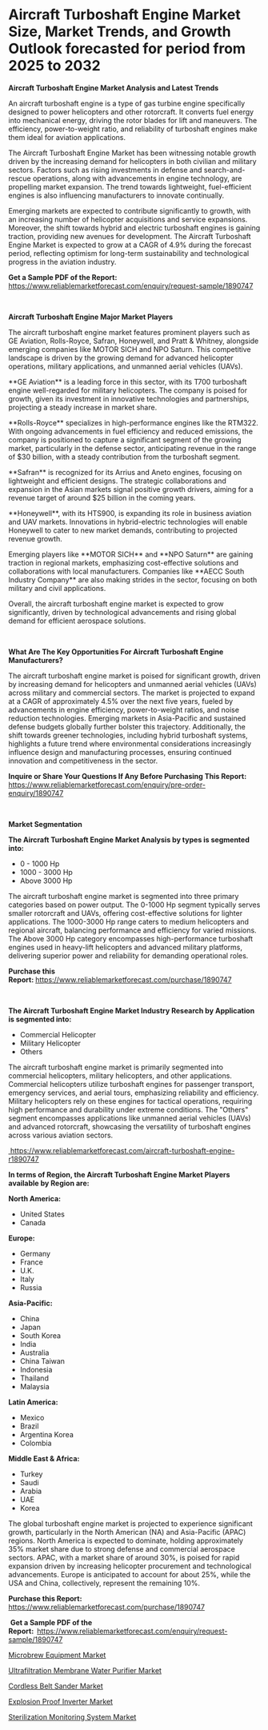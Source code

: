 <p><h1>Aircraft Turboshaft Engine Market Size, Market Trends, and Growth Outlook forecasted for period from 2025 to 2032</h1></p><p><strong>Aircraft Turboshaft Engine Market Analysis and Latest Trends</strong></p>
<p><p>An aircraft turboshaft engine is a type of gas turbine engine specifically designed to power helicopters and other rotorcraft. It converts fuel energy into mechanical energy, driving the rotor blades for lift and maneuvers. The efficiency, power-to-weight ratio, and reliability of turboshaft engines make them ideal for aviation applications.</p><p>The Aircraft Turboshaft Engine Market has been witnessing notable growth driven by the increasing demand for helicopters in both civilian and military sectors. Factors such as rising investments in defense and search-and-rescue operations, along with advancements in engine technology, are propelling market expansion. The trend towards lightweight, fuel-efficient engines is also influencing manufacturers to innovate continually.</p><p>Emerging markets are expected to contribute significantly to growth, with an increasing number of helicopter acquisitions and service expansions. Moreover, the shift towards hybrid and electric turboshaft engines is gaining traction, providing new avenues for development. The Aircraft Turboshaft Engine Market is expected to grow at a CAGR of 4.9% during the forecast period, reflecting optimism for long-term sustainability and technological progress in the aviation industry.</p></p>
<p><strong>Get a Sample PDF of the Report:&nbsp;</strong> <a href="https://www.reliablemarketforecast.com/enquiry/request-sample/1890747?utm_campaign=1888&utm_medium=2&utm_source=Github&utm_content=ia&utm_term=11042025&utm_id=aircraft-turboshaft-engine">https://www.reliablemarketforecast.com/enquiry/request-sample/1890747</a></p>
<p>&nbsp;</p>
<p><strong>Aircraft Turboshaft Engine Major Market Players</strong></p>
<p><p>The aircraft turboshaft engine market features prominent players such as GE Aviation, Rolls-Royce, Safran, Honeywell, and Pratt & Whitney, alongside emerging companies like MOTOR SICH and NPO Saturn. This competitive landscape is driven by the growing demand for advanced helicopter operations, military applications, and unmanned aerial vehicles (UAVs).</p><p>**GE Aviation** is a leading force in this sector, with its T700 turboshaft engine well-regarded for military helicopters. The company is poised for growth, given its investment in innovative technologies and partnerships, projecting a steady increase in market share.</p><p>**Rolls-Royce** specializes in high-performance engines like the RTM322. With ongoing advancements in fuel efficiency and reduced emissions, the company is positioned to capture a significant segment of the growing market, particularly in the defense sector, anticipating revenue in the range of $30 billion, with a steady contribution from the turboshaft segment.</p><p>**Safran** is recognized for its Arrius and Aneto engines, focusing on lightweight and efficient designs. The strategic collaborations and expansion in the Asian markets signal positive growth drivers, aiming for a revenue target of around $25 billion in the coming years.</p><p>**Honeywell**, with its HTS900, is expanding its role in business aviation and UAV markets. Innovations in hybrid-electric technologies will enable Honeywell to cater to new market demands, contributing to projected revenue growth.</p><p>Emerging players like **MOTOR SICH** and **NPO Saturn** are gaining traction in regional markets, emphasizing cost-effective solutions and collaborations with local manufacturers. Companies like **AECC South Industry Company** are also making strides in the sector, focusing on both military and civil applications.</p><p>Overall, the aircraft turboshaft engine market is expected to grow significantly, driven by technological advancements and rising global demand for efficient aerospace solutions.</p></p>
<p>&nbsp;</p>
<p><strong>What Are The Key Opportunities For Aircraft Turboshaft Engine Manufacturers?</strong></p>
<p><p>The aircraft turboshaft engine market is poised for significant growth, driven by increasing demand for helicopters and unmanned aerial vehicles (UAVs) across military and commercial sectors. The market is projected to expand at a CAGR of approximately 4.5% over the next five years, fueled by advancements in engine efficiency, power-to-weight ratios, and noise reduction technologies. Emerging markets in Asia-Pacific and sustained defense budgets globally further bolster this trajectory. Additionally, the shift towards greener technologies, including hybrid turboshaft systems, highlights a future trend where environmental considerations increasingly influence design and manufacturing processes, ensuring continued innovation and competitiveness in the sector.</p></p>
<p><strong>Inquire or Share Your Questions If Any Before Purchasing This Report:</strong> <a href="https://www.reliablemarketforecast.com/enquiry/pre-order-enquiry/1890747?utm_campaign=1888&utm_medium=2&utm_source=Github&utm_content=ia&utm_term=11042025&utm_id=aircraft-turboshaft-engine">https://www.reliablemarketforecast.com/enquiry/pre-order-enquiry/1890747</a></p>
<p>&nbsp;</p>
<p><strong>Market Segmentation</strong></p>
<p><strong>The Aircraft Turboshaft Engine Market Analysis by types is segmented into:</strong></p>
<p><ul><li>0 - 1000 Hp</li><li>1000 - 3000 Hp</li><li>Above 3000 Hp</li></ul></p>
<p><p>The aircraft turboshaft engine market is segmented into three primary categories based on power output. The 0-1000 Hp segment typically serves smaller rotorcraft and UAVs, offering cost-effective solutions for lighter applications. The 1000-3000 Hp range caters to medium helicopters and regional aircraft, balancing performance and efficiency for varied missions. The Above 3000 Hp category encompasses high-performance turboshaft engines used in heavy-lift helicopters and advanced military platforms, delivering superior power and reliability for demanding operational roles.</p></p>
<p><strong>Purchase this Report:&nbsp;</strong><a href="https://www.reliablemarketforecast.com/purchase/1890747?utm_campaign=1888&utm_medium=2&utm_source=Github&utm_content=ia&utm_term=11042025&utm_id=aircraft-turboshaft-engine">https://www.reliablemarketforecast.com/purchase/1890747</a></p>
<p>&nbsp;</p>
<p><strong>The Aircraft Turboshaft Engine Market Industry Research by Application is segmented into:</strong></p>
<p><ul><li>Commercial Helicopter</li><li>Military Helicopter</li><li>Others</li></ul></p>
<p><p>The aircraft turboshaft engine market is primarily segmented into commercial helicopters, military helicopters, and other applications. Commercial helicopters utilize turboshaft engines for passenger transport, emergency services, and aerial tours, emphasizing reliability and efficiency. Military helicopters rely on these engines for tactical operations, requiring high performance and durability under extreme conditions. The "Others" segment encompasses applications like unmanned aerial vehicles (UAVs) and advanced rotorcraft, showcasing the versatility of turboshaft engines across various aviation sectors.</p></p>
<p><a href="https://www.reliablemarketforecast.com/aircraft-turboshaft-engine-r1890747?utm_campaign=1888&utm_medium=2&utm_source=Github&utm_content=ia&utm_term=11042025&utm_id=aircraft-turboshaft-engine">&nbsp;https://www.reliablemarketforecast.com/aircraft-turboshaft-engine-r1890747</a></p>
<p><strong>In terms of Region, the Aircraft Turboshaft Engine Market Players available by Region are:</strong></p>
<p>
    <p> <strong> North America: </strong>
        <ul>
            <li>United States</li>
            <li>Canada</li>
        </ul>
        </p> 
    <p> <strong> Europe: </strong>
        <ul>
            <li>Germany</li>
            <li>France</li>
            <li>U.K.</li>
            <li>Italy</li>
            <li>Russia</li>
        </ul>
        </p> 
    <p> <strong> Asia-Pacific: </strong>
        <ul>
            <li>China</li>
            <li>Japan</li>
            <li>South Korea</li>
            <li>India</li>
            <li>Australia</li>
            <li>China Taiwan</li>
            <li>Indonesia</li>
            <li>Thailand</li>
            <li>Malaysia</li>
        </ul>
        </p> 
    <p> <strong> Latin America: </strong>
        <ul>
            <li>Mexico</li>
            <li>Brazil</li>
            <li>Argentina Korea</li>
            <li>Colombia</li>
        </ul>
        </p> 
    <p> <strong> Middle East & Africa: </strong>
        <ul>
            <li>Turkey</li>
            <li>Saudi</li>
            <li>Arabia</li>
            <li>UAE</li>
            <li>Korea</li>
        </ul>
    </p>
    </p>
<p><p>The global turboshaft engine market is projected to experience significant growth, particularly in the North American (NA) and Asia-Pacific (APAC) regions. North America is expected to dominate, holding approximately 35% market share due to strong defense and commercial aerospace sectors. APAC, with a market share of around 30%, is poised for rapid expansion driven by increasing helicopter procurement and technological advancements. Europe is anticipated to account for about 25%, while the USA and China, collectively, represent the remaining 10%.</p></p>
<p><strong>Purchase this Report: </strong><a href="https://www.reliablemarketforecast.com/purchase/1890747?utm_campaign=1888&utm_medium=2&utm_source=Github&utm_content=ia&utm_term=11042025&utm_id=aircraft-turboshaft-engine">https://www.reliablemarketforecast.com/purchase/1890747</a></p>
<p>&nbsp;<strong>Get a Sample PDF of the Report:&nbsp;&nbsp;</strong><a href="https://www.reliablemarketforecast.com/enquiry/request-sample/1890747?utm_campaign=1888&utm_medium=2&utm_source=Github&utm_content=ia&utm_term=11042025&utm_id=aircraft-turboshaft-engine">https://www.reliablemarketforecast.com/enquiry/request-sample/1890747</a></p>
<p><strong></strong></p>
<p><p><a href="https://github.com/nkomdaumis16/Market-Research-Report-List-1/blob/main/microbrew-equipment-market.md?utm_campaign=1888&utm_medium=2&utm_source=Github&utm_content=ia&utm_term=11042025&utm_id=aircraft-turboshaft-engine">Microbrew Equipment Market</a></p><p><a href="https://github.com/khifzaba/Market-Research-Report-List-1/blob/main/ultrafiltration-membrane-water-purifier-market.md?utm_campaign=1888&utm_medium=2&utm_source=Github&utm_content=ia&utm_term=11042025&utm_id=aircraft-turboshaft-engine">Ultrafiltration Membrane Water Purifier Market</a></p><p><a href="https://github.com/dumanelina6v/Market-Research-Report-List-1/blob/main/cordless-belt-sander-market.md?utm_campaign=1888&utm_medium=2&utm_source=Github&utm_content=ia&utm_term=11042025&utm_id=aircraft-turboshaft-engine">Cordless Belt Sander Market</a></p><p><a href="https://github.com/welfmimon/Market-Research-Report-List-1/blob/main/explosion-proof-inverter-market.md?utm_campaign=1888&utm_medium=2&utm_source=Github&utm_content=ia&utm_term=11042025&utm_id=aircraft-turboshaft-engine">Explosion Proof Inverter Market</a></p><p><a href="https://github.com/ioniafidian4/Market-Research-Report-List-1/blob/main/sterilization-monitoring-system-market.md?utm_campaign=1888&utm_medium=2&utm_source=Github&utm_content=ia&utm_term=11042025&utm_id=aircraft-turboshaft-engine">Sterilization Monitoring System Market</a></p></p>